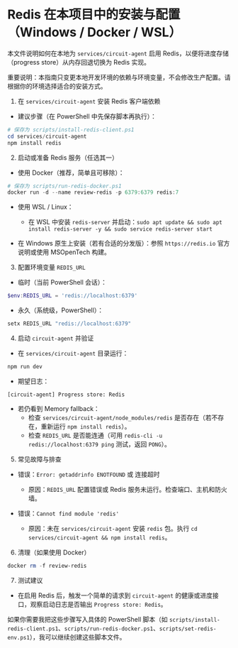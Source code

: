 # Redis 在本项目中的安装与配置（Windows / Docker / WSL）

本文件说明如何在本地为 `services/circuit-agent` 启用 Redis，以便将进度存储（progress store）从内存回退切换为 Redis 实现。

重要说明：本指南只变更本地开发环境的依赖与环境变量，不会修改生产配置。请根据你的环境选择适合的安装方式。

1) 在 `services/circuit-agent` 安装 Redis 客户端依赖

  - 建议步骤（在 PowerShell 中先保存脚本再执行）：

```powershell
# 保存为 scripts/install-redis-client.ps1
cd services/circuit-agent
npm install redis
```

2) 启动或准备 Redis 服务（任选其一）

- 使用 Docker（推荐，简单且可移除）：

```powershell
# 保存为 scripts/run-redis-docker.ps1
docker run -d --name review-redis -p 6379:6379 redis:7
```

- 使用 WSL / Linux：

  - 在 WSL 中安装 `redis-server` 并启动：`sudo apt update && sudo apt install redis-server -y && sudo service redis-server start`

- 在 Windows 原生上安装（若有合适的分发版）：参照 `https://redis.io` 官方说明或使用 MSOpenTech 构建。

3) 配置环境变量 `REDIS_URL`

  - 临时（当前 PowerShell 会话）：

```powershell
$env:REDIS_URL = 'redis://localhost:6379'
```

  - 永久（系统级，PowerShell）：

```powershell
setx REDIS_URL "redis://localhost:6379"
```

4) 启动 `circuit-agent` 并验证

  - 在 `services/circuit-agent` 目录运行：

```powershell
npm run dev
```

  - 期望日志：

```
[circuit-agent] Progress store: Redis
```

  - 若仍看到 Memory fallback：
    - 检查 `services/circuit-agent/node_modules/redis` 是否存在（若不存在，重新运行 `npm install redis`）。
    - 检查 `REDIS_URL` 是否能连通（可用 `redis-cli -u redis://localhost:6379 ping` 测试，返回 `PONG`）。

5) 常见故障与排查

- 错误：`Error: getaddrinfo ENOTFOUND` 或 连接超时
  - 原因：`REDIS_URL` 配置错误或 Redis 服务未运行。检查端口、主机和防火墙。

- 错误：`Cannot find module 'redis'`
  - 原因：未在 `services/circuit-agent` 安装 `redis` 包。执行 `cd services/circuit-agent && npm install redis`。

6) 清理（如果使用 Docker）

```powershell
docker rm -f review-redis
```

7) 测试建议

- 在启用 Redis 后，触发一个简单的请求到 `circuit-agent` 的健康或进度接口，观察启动日志是否输出 `Progress store: Redis`。

如果你需要我把这些步骤写入具体的 PowerShell 脚本（如 `scripts/install-redis-client.ps1`、`scripts/run-redis-docker.ps1`、`scripts/set-redis-env.ps1`），我可以继续创建这些脚本文件。



